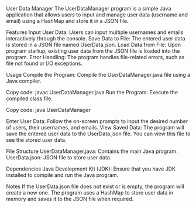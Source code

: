 User Data Manager
  The UserDataManager program is a simple Java application that allows users to input and manage user data (username and email) using a HashMap and store it in a JSON file.

Features
  Input User Data: Users can input multiple usernames and emails interactively through the console.
  Save Data to File: The entered user data is stored in a JSON file named UserData.json.
  Load Data from File: Upon program startup, existing user data from the JSON file is loaded into the program.
  Error Handling: The program handles file-related errors, such as file not found or I/O exceptions.

Usage
  Compile the Program: Compile the UserDataManager.java file using a Java compiler.

Copy code: javac UserDataManager.java
Run the Program: Execute the compiled class file.

Copy code: java UserDataManager

Enter User Data: Follow the on-screen prompts to input the desired number of users, their usernames, and emails.
View Saved Data: The program will save the entered user data to the UserData.json file. You can view this file to see the stored user data.

File Structure
 UserDataManager.java: Contains the main Java program.
 UserData.json: JSON file to store user data.

Dependencies
Java Development Kit (JDK): Ensure that you have JDK installed to compile and run the Java program.

Notes
If the UserData.json file does not exist or is empty, the program will create a new one.
The program uses a HashMap to store user data in memory and saves it to the JSON file when required.
